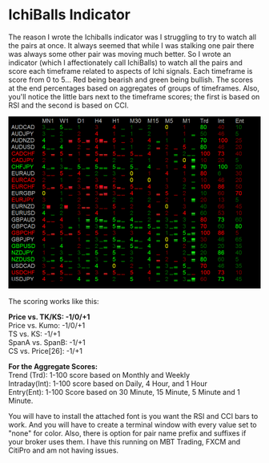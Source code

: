 IchiBalls Indicator
===================

The reason I wrote the Ichiballs indicator was I struggling to try to watch all the pairs at once. It always seemed that while I was stalking one pair there was always some other pair was moving much better. So I wrote an indicator (which I affectionately call IchiBalls) to watch all the pairs and score each timeframe related to aspects of Ichi signals. Each timeframe is score from 0 to 5... Red being bearish and green being bullish. The scores at the end percentages based on aggregates of groups of timeframes. Also, you'll notice the little bars next to the timeframe scores; the first is based on RSI and the second is based on CCI.

![ScreenShot](indicator.gif)

The scoring works like this:

<b>Price vs. TK/KS: -1/0/+1</b><br>
Price vs. Kumo: -1/0/+1<br>
TS vs. KS: -1/+1<br>
SpanA vs. SpanB: -1/+1<br>
CS vs. Price[26]: -1/+1<br>

<b>For the Aggregate Scores:</b><br>
Trend (Trd): 1-100 score based on Monthly and Weekly<br>
Intraday(Int): 1-100 score based on Daily, 4 Hour, and 1 Hour<br>
Entry(Ent): 1-100 Score based on 30 Minute, 15 Minute, 5 Minute and 1 Minute.<br>

You will have to install the attached font is you want the RSI and CCI bars to work. And you will have to create a terminal window with every value set to "none" for color. Also, there is option for pair name prefix and suffixes if your broker uses them. I have this running on MBT Trading, FXCM and CitiPro and am not having issues.

